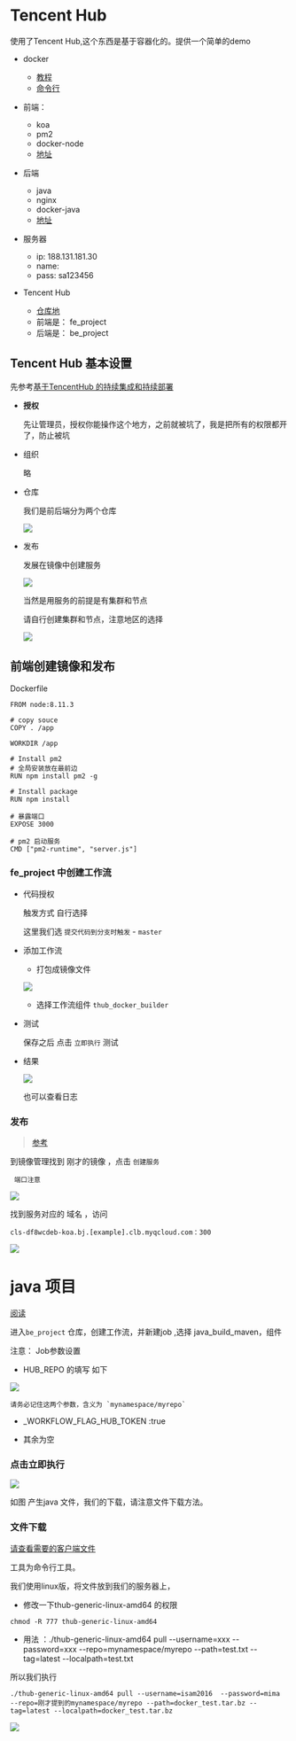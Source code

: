 # Tencent Hub 

使用了Tencent Hub,这个东西是基于容器化的。提供一个简单的demo

* docker

     * [教程](http://www.ruanyifeng.com/blog/2018/02/docker-tutorial.html)
     * [命令行](https://gitee.com/shouzan_network/container_research/blob/master/docker.md)
    

* 前端： 
    * koa
    * pm2
    * docker-node 
    * [地址](https://gitee.com/shouzan_network/dashboard/projects/shouzan_network/koa)
    
* 后端
    * java
    * nginx    
    * docker-java
    * [地址](https://gitee.com/shouzan_network/docker_test)
    
* 服务器
    
    * ip: 	188.131.181.30
    * name:  
    * pass: sa123456
    
* Tencent Hub 
    
    * [仓库地](https://console.cloud.tencent.com/tencenthub/repo )
   * 前端是： fe_project
   * 后端是： be_project

## Tencent Hub 基本设置

先参考[基于TencentHub 的持续集成和持续部署](https://cloud.tencent.com/document/product/457/11039)


* **授权**

    先让管理员，授权你能操作这个地方，之前就被坑了，我是把所有的权限都开了，防止被坑
* 组织
    
    略
* 仓库
    
    我们是前后端分为两个仓库
    
    ![](./img/QQ20181029-120312@2x.png)
        
* 发布 

  发展在镜像中创建服务
  
  ![](./img/QQ20181029-120830@2x.png)
          
   当然是用服务的前提是有集群和节点
   
   请自行创建集群和节点，注意地区的选择
   
   ![](./img/QQ20181029-121254@2x.png)
   
 
 
 ##  前端创建镜像和发布
 
 Dockerfile
 
 ```
FROM node:8.11.3

# copy souce
COPY . /app

WORKDIR /app

# Install pm2 
# 全局安装放在最前边
RUN npm install pm2 -g

# Install package
RUN npm install 

# 暴露端口
EXPOSE 3000

# pm2 启动服务
CMD ["pm2-runtime", "server.js"]

```
   
   
###  fe_project 中创建工作流

* 代码授权 
  
  触发方式 自行选择
   
   这里我们选 `提交代码到分支时触发` - `master`   


* 添加工作流
     
     * 打包成镜像文件 
     
    ![](./img/QQ20181029-122125@2x.png)

    * 选择工作流组件 `thub_docker_builder`
  
* 测试
 
  保存之后 点击 `立即执行` 测试   
  
* 结果  

  ![](./img/QQ20181029-123512@2x.png)
  
  也可以查看日志
  

### 发布

> [参考](https://cloud.tencent.com/document/product/457/7851)

  到镜像管理找到 刚才的镜像 ，点击 `创建服务`
     
     端口注意
     
   ![](./img/QQ20181029-123825@2x.png)
     
     
       
找到服务对应的 域名 ，访问  

`cls-df8wcdeb-koa.bj.[example].clb.myqcloud.com：300`

 ![](./img/1.png)
     
     
 
 # java 项目
 
 
 
 
 
 
 [阅读](https://cloud.tencent.com/document/product/857/18776)
 
 
 
进入``be_project`` 仓库，创建工作流，并新建job ,选择 java_build_maven，组件


注意： Job参数设置 

* HUB_REPO 的填写 如下

![](./img/A2E9299DCFFD1B621F4BFE3569D3BC11.png)

    请务必记住这两个参数，含义为 `mynamespace/myrepo`

* _WORKFLOW_FLAG_HUB_TOKEN :true


* 其余为空 
 
 
 ### 点击立即执行
 
 ![](./img/QQ20181029-145846@2x.png)
 
 如图 产生java 文件，我们的下载，请注意文件下载方法。
 
 
  
  
 ### 文件下载
 
  [请查看需要的客户端文件](https://cloud.tencent.com/document/product/857/18231)
    
   工具为命令行工具。
  
  我们使用linux版，将文件放到我们的服务器上，
  
  * 修改一下thub-generic-linux-amd64 的权限
```
chmod -R 777 thub-generic-linux-amd64
```


* 用法 ：./thub-generic-linux-amd64 pull --username=xxx --password=xxx --repo=mynamespace/myrepo --path=test.txt --tag=latest --localpath=test.txt 


所以我们执行 
```
./thub-generic-linux-amd64 pull --username=isam2016  --password=mima  --repo=刚才提到的mynamespace/myrepo --path=docker_test.tar.bz --tag=latest --localpath=docker_test.tar.bz
```
![](./img/DB06C4D2-04A2-4D91-8B2C-82F5DE00E214.png)


